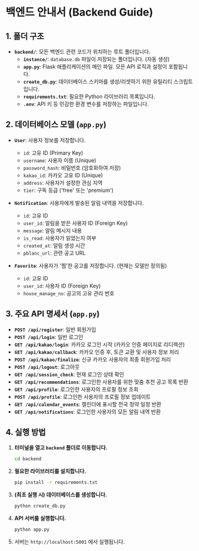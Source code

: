 # 백엔드 안내서 (Backend Guide)

## 1. 폴더 구조

- **`backend/`**: 모든 백엔드 관련 코드가 위치하는 루트 폴더입니다.
  - **`instance/`**: `database.db` 파일이 저장되는 폴더입니다. (자동 생성)
  - **`app.py`**: Flask 애플리케이션의 메인 파일. 모든 API 로직과 설정이 포함됩니다.
  - **`create_db.py`**: 데이터베이스 스키마를 생성/리셋하기 위한 유틸리티 스크립트입니다.
  - **`requirements.txt`**: 필요한 Python 라이브러리 목록입니다.
  - **`.env`**: API 키 등 민감한 환경 변수를 저장하는 파일입니다.

## 2. 데이터베이스 모델 (`app.py`)

- **`User`**: 사용자 정보를 저장합니다.
  - `id`: 고유 ID (Primary Key)
  - `username`: 사용자 이름 (Unique)
  - `password_hash`: 비밀번호 (암호화하여 저장)
  - `kakao_id`: 카카오 고유 ID (Unique)
  - `address`: 사용자가 설정한 관심 지역
  - `tier`: 구독 등급 ('free' 또는 'premium')

- **`Notification`**: 사용자에게 발송된 알림 내역을 저장합니다.
  - `id`: 고유 ID
  - `user_id`: 알림을 받은 사용자 ID (Foreign Key)
  - `message`: 알림 메시지 내용
  - `is_read`: 사용자가 읽었는지 여부
  - `created_at`: 알림 생성 시간
  - `pblanc_url`: 관련 공고 URL

- **`Favorite`**: 사용자가 '찜'한 공고를 저장합니다. (현재는 모델만 정의됨)
  - `id`: 고유 ID
  - `user_id`: 사용자 ID (Foreign Key)
  - `house_manage_no`: 공고의 고유 관리 번호

## 3. 주요 API 명세서 (`app.py`)

- **`POST /api/register`**: 일반 회원가입
- **`POST /api/login`**: 일반 로그인
- **`GET /api/kakao/login`**: 카카오 로그인 시작 (카카오 인증 페이지로 리디렉션)
- **`GET /api/kakao/callback`**: 카카오 인증 후, 토큰 교환 및 사용자 정보 처리
- **`POST /api/kakao/finalize`**: 신규 카카오 사용자의 최종 회원가입 처리
- **`POST /api/logout`**: 로그아웃
- **`GET /api/session_check`**: 현재 로그인 상태 확인
- **`GET /api/recommendations`**: 로그인한 사용자를 위한 맞춤 추천 공고 목록 반환
- **`GET /api/profile`**: 로그인한 사용자의 프로필 정보 조회
- **`POST /api/profile`**: 로그인한 사용자의 프로필 정보 업데이트
- **`GET /api/calendar_events`**: 캘린더에 표시할 전국 청약 일정 반환
- **`GET /api/notifications`**: 로그인한 사용자의 모든 알림 내역 반환

## 4. 실행 방법

1.  **터미널을 열고 `backend` 폴더로 이동합니다.**
    ```bash
    cd backend
    ```
2.  **필요한 라이브러리를 설치합니다.**
    ```bash
    pip install -r requirements.txt
    ```
3.  **(최초 실행 시) 데이터베이스를 생성합니다.**
    ```bash
    python create_db.py
    ```
4.  **API 서버를 실행합니다.**
    ```bash
    python app.py
    ```
5.  서버는 `http://localhost:5001` 에서 실행됩니다.
